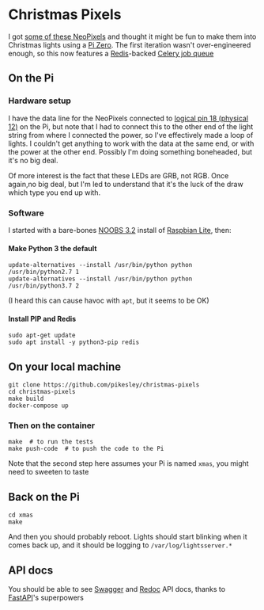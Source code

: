 # Christmas Pixels

I got [some of these NeoPixels](https://www.ebay.co.uk/itm/5V-50pcs-WS2811-Diffused-Digital-RGB-LED-Pixel-String-Module-Lights-Waterproof/372795105807) and thought it might be fun to make them into Christmas lights using a [Pi Zero](https://www.raspberrypi.org/products/raspberry-pi-zero/). The first iteration wasn't over-engineered enough, so this now features a [Redis](https://redis.io/)-backed [Celery job queue](http://www.celeryproject.org/)

## On the Pi

### Hardware setup

I have the data line for the NeoPixels connected to [logical pin 18 (physical 12)](https://pinout.xyz/) on the Pi, but note that I had to connect this to the other end of the light string from where I connected the power, so I've effectively made a loop of lights. I couldn't get anything to work with the data at the same end, or with the power at the other end. Possibly I'm doing something boneheaded, but it's no big deal.

Of more interest is the fact that these LEDs are GRB, not RGB. Once again,no big deal, but I'm led to understand that it's the luck of the draw which type you end up with.

### Software

I started with a bare-bones [NOOBS 3.2](https://www.raspberrypi.org/downloads/noobs/) install of [Raspbian Lite](https://www.raspberrypi.org/downloads/raspbian/), then:

#### Make Python 3 the default

```
update-alternatives --install /usr/bin/python python /usr/bin/python2.7 1
update-alternatives --install /usr/bin/python python /usr/bin/python3.7 2
```

(I heard this can cause havoc with `apt`, but it seems to be OK)

#### Install PIP and Redis

```
sudo apt-get update
sudo apt install -y python3-pip redis
```

## On your local machine

```
git clone https://github.com/pikesley/christmas-pixels
cd christmas-pixels
make build
docker-compose up
```

### Then on the container

```
make  # to run the tests
make push-code  # to push the code to the Pi
```

Note that the second step here assumes your Pi is named `xmas`, you might need to sweeten to taste

## Back on the Pi

```
cd xmas
make
```

And then you should probably reboot. Lights should start blinking when it comes back up, and it should be logging to `/var/log/lightsserver.*`

## API docs

You should be able to see [Swagger](http://xmas.local:5000/docs) and [Redoc](http://xmas.local:5000/redoc) API docs, thanks to [FastAPI](https://fastapi.tiangolo.com/)'s superpowers
